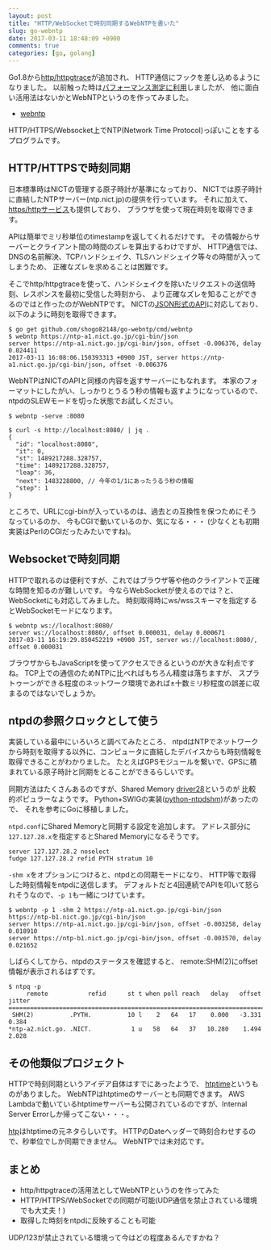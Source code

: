 ```yaml
---
layout: post
title: "HTTP/WebSocketで時刻同期するWebNTPを書いた"
slug: go-webntp
date: 2017-03-11 18:48:09 +0900
comments: true
categories: [go, golang]
---
```


Go1.8から[http/httpgtrace](https://golang.org/pkg/net/http/httptrace/)が追加され、
HTTP通信にフックを差し込めるようになりました。
以前触った時は[パフォーマンス測定に利用](https://shogo82148.github.io/blog/2017/01/14/re-golang-dns-cache/)しましたが、
他に面白い活用法はないかとWebNTPというのを作ってみました。

- [webntp](https://github.com/shogo82148/go-webntp)

HTTP/HTTPS/Websocket上でNTP(Network Time Protocol)っぽいことをするプログラムです。

<!-- More -->

## HTTP/HTTPSで時刻同期

日本標準時はNICTの管理する原子時計が基準になっており、
NICTでは原子時計に直結したNTPサーバー(ntp.nict.jp)の提供を行っています。
それに加えて、[https/httpサービス](http://www.nict.go.jp/JST/http.html)も提供しており、
ブラウザを使って現在時刻を取得できます。

APIは簡単でミリ秒単位のtimestampを返してくれるだけです。
その情報からサーバーとクライアント間の時間のズレを算出するわけですが、
HTTP通信では、DNSの名前解決、TCPハンドシェイク、TLSハンドシェイク等々の時間が入ってしまうため、
正確なズレを求めることは困難です。

そこでhttp/httpgtraceを使って、ハンドシェイクを除いたリクエストの送信時刻、レスポンスを最初に受信した時刻から、
より正確なズレを知ることができるのではと作ったのがWebNTPです。
NICTの[JSON形式のAPI](https://ntp-a1.nict.go.jp/cgi-bin/json)に対応しており、
以下のように時刻を取得できます。

``` plain
$ go get github.com/shogo82148/go-webntp/cmd/webntp
$ webntp https://ntp-a1.nict.go.jp/cgi-bin/json
server https://ntp-a1.nict.go.jp/cgi-bin/json, offset -0.006376, delay 0.024411
2017-03-11 16:08:06.150393313 +0900 JST, server https://ntp-a1.nict.go.jp/cgi-bin/json, offset -0.006376
```

WebNTPはNICTのAPIと同様の内容を返すサーバーにもなれます。
本家のフォーマットにしたがい、しっかりとうるう秒の情報も返すようになっているので、
ntpdのSLEWモードを切った状態でお試しください。

``` plain
$ webntp -serve :8080

$ curl -s http://localhost:8080/ | jq .
{
  "id": "localhost:8080",
  "it": 0,
  "st": 1489217288.328757,
  "time": 1489217288.328757,
  "leap": 36,
  "next": 1483228800, // 今年の1/1にあったうるう秒の情報
  "step": 1
}
```

ところで、URLにcgi-binが入っているのは、過去との互換性を保つためにそうなっているのか、
今もCGIで動いているのか、気になる・・・
(少なくとも初期実装はPerlのCGIだったみたいですね)。


## Websocketで時刻同期

HTTPで取れるのは便利ですが、これではブラウザ等や他のクライアントで正確な時間を知るのが難しいです。
今ならWebSocketが使えるのでは？と、WebSocketにも対応してみました。
時刻取得時にws/wssスキーマを指定するとWebSocketモードになります。

``` plain
$ webntp ws://localhost:8080/
server ws://localhost:8080/, offset 0.000031, delay 0.000671
2017-03-11 16:19:29.850452219 +0900 JST, server ws://localhost:8080/, offset 0.000031
```

ブラウザからもJavaScriptを使ってアクセスできるというのが大きな利点ですね。
TCP上での通信のためNTPに比べればもちろん精度は落ちますが、
スプラトゥーンができる程度のネットワーク環境であれば±十数ミリ秒程度の誤差に収まるのではないでしょうか。


## ntpdの参照クロックとして使う

実装している最中にいろいろと調べてみたところ、
ntpdはNTPでネットワークから時刻を取得する以外に、コンピュータに直結したデバイスからも時刻情報を取得できることがわかりました。
たとえばGPSモジュールを繋いで、GPSに積まれている原子時計と同期をとることができるらしいです。

同期方法はたくさんあるのですが、Shared Memory [driver28](http://doc.ntp.org/4.2.8/drivers/driver28.html)というのが
比較的ポピュラーなようです。
Python+SWIGの実装([python-ntpdshm](https://github.com/mjuenema/python-ntpdshm))があったので、
それを参考にGoに移植しました。

`ntpd.conf`にShared Memoryと同期する設定を追加します。
アドレス部分に`127.127.28.x`を指定するとShared Memoryになるそうです。

``` plain
server 127.127.28.2 noselect
fudge 127.127.28.2 refid PYTH stratum 10
```

`-shm x`をオプションにつけると、ntpdとの同期モードになり、
HTTP等で取得した時刻情報をntpdに送信します。
デフォルトだと4回連続でAPIを叩いて怒られそうなので、`-p 1`も一緒につけています。

``` plain
$ webntp -p 1 -shm 2 https://ntp-a1.nict.go.jp/cgi-bin/json https://ntp-b1.nict.go.jp/cgi-bin/json
server https://ntp-a1.nict.go.jp/cgi-bin/json, offset -0.003258, delay 0.018910
server https://ntp-b1.nict.go.jp/cgi-bin/json, offset -0.003570, delay 0.021652
```

しばらくしてから、ntpdのステータスを確認すると、
remote:SHM(2)にoffset情報が表示されるはずです。

``` plain
$ ntpq -p
     remote           refid      st t when poll reach   delay   offset  jitter
==============================================================================
 SHM(2)          .PYTH.          10 l    2   64   17    0.000   -3.331   0.384
*ntp-a2.nict.go. .NICT.           1 u   58   64   37   10.280    1.494   2.028
```


## その他類似プロジェクト

HTTPで時刻同期というアイデア自体はすでにあったようで、
[htptime](http://www.htptime.org/index.html)というものがありました。
WebNTPはhtptimeのサーバーとも同期できます。
AWS Lambdaで動いているhtptimeサーバーも公開されているのですが、Internal Server Errorしか帰ってこない・・・。

[htp](http://www.vervest.org/htp/)はhtptimeの元ネタらしいです。
HTTPのDateヘッダーで時刻合わせするので、秒単位でしか同期できません。
WebNTPでは未対応です。


## まとめ

- http/httpgtraceの活用法としてWebNTPというのを作ってみた
- HTTP/HTTPS/WebSocketでの同期が可能(UDP通信を禁止されている環境でも大丈夫！)
- 取得した時刻をntpdに反映することも可能

UDP/123が禁止されている環境って今はどの程度あるんですかね？
